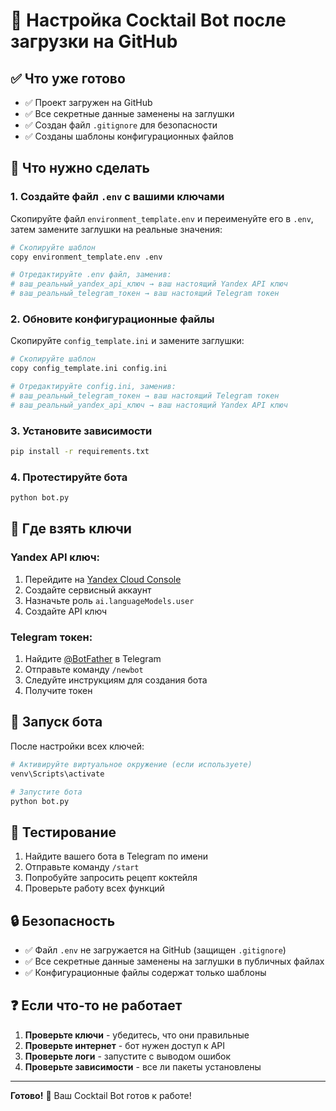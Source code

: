 # 🍹 Настройка Cocktail Bot после загрузки на GitHub

## ✅ Что уже готово

- ✅ Проект загружен на GitHub
- ✅ Все секретные данные заменены на заглушки
- ✅ Создан файл `.gitignore` для безопасности
- ✅ Созданы шаблоны конфигурационных файлов

## 🔧 Что нужно сделать

### 1. Создайте файл `.env` с вашими ключами

Скопируйте файл `environment_template.env` и переименуйте его в `.env`, затем замените заглушки на реальные значения:

```bash
# Скопируйте шаблон
copy environment_template.env .env

# Отредактируйте .env файл, заменив:
# ваш_реальный_yandex_api_ключ → ваш настоящий Yandex API ключ
# ваш_реальный_telegram_токен → ваш настоящий Telegram токен
```

### 2. Обновите конфигурационные файлы

Скопируйте `config_template.ini` и замените заглушки:

```bash
# Скопируйте шаблон
copy config_template.ini config.ini

# Отредактируйте config.ini, заменив:
# ваш_реальный_telegram_токен → ваш настоящий Telegram токен
# ваш_реальный_yandex_api_ключ → ваш настоящий Yandex API ключ
```

### 3. Установите зависимости

```bash
pip install -r requirements.txt
```

### 4. Протестируйте бота

```bash
python bot.py
```

## 🔑 Где взять ключи

### Yandex API ключ:
1. Перейдите на [Yandex Cloud Console](https://console.cloud.yandex.ru/)
2. Создайте сервисный аккаунт
3. Назначьте роль `ai.languageModels.user`
4. Создайте API ключ

### Telegram токен:
1. Найдите [@BotFather](https://t.me/BotFather) в Telegram
2. Отправьте команду `/newbot`
3. Следуйте инструкциям для создания бота
4. Получите токен

## 🚀 Запуск бота

После настройки всех ключей:

```bash
# Активируйте виртуальное окружение (если используете)
venv\Scripts\activate

# Запустите бота
python bot.py
```

## 📱 Тестирование

1. Найдите вашего бота в Telegram по имени
2. Отправьте команду `/start`
3. Попробуйте запросить рецепт коктейля
4. Проверьте работу всех функций

## 🔒 Безопасность

- ✅ Файл `.env` не загружается на GitHub (защищен `.gitignore`)
- ✅ Все секретные данные заменены на заглушки в публичных файлах
- ✅ Конфигурационные файлы содержат только шаблоны

## ❓ Если что-то не работает

1. **Проверьте ключи** - убедитесь, что они правильные
2. **Проверьте интернет** - бот нужен доступ к API
3. **Проверьте логи** - запустите с выводом ошибок
4. **Проверьте зависимости** - все ли пакеты установлены

---

**Готово!** 🎉 Ваш Cocktail Bot готов к работе!













